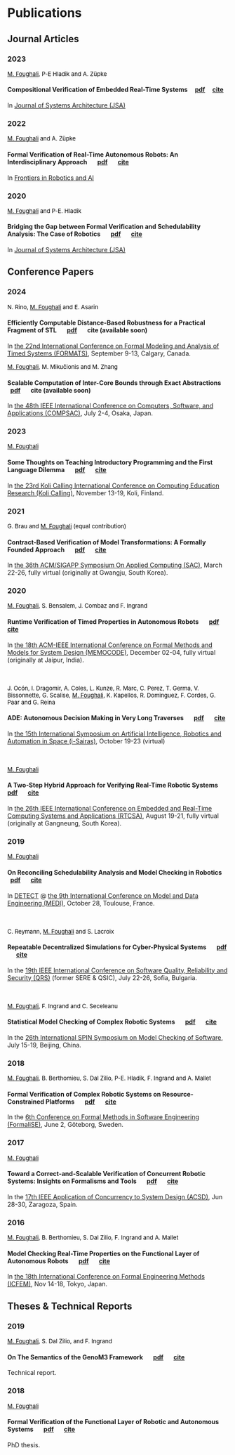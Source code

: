 # Publications


## Journal Articles


### 2023

<font size="2" color="black"><u>M. Foughali</u>, P-E Hladik and A. Züpke</font>

#### Compositional Verification of Embedded Real-Time Systems &nbsp; &nbsp; [pdf](https://hal.science/hal-04125520v1/document) &nbsp; &nbsp; [cite](https://dblp.uni-trier.de/rec/journals/jsa/FoughaliHZ23.html?view=bibtex)

In [Journal of Systems Architecture (JSA)](https://www.journals.elsevier.com/journal-of-systems-architecture) 


### 2022

 

<font size="2" color="black"><u>M. Foughali</u> and A. Züpke</font>

#### Formal Verification of Real-Time Autonomous Robots: An Interdisciplinary Approach &nbsp; &nbsp; &nbsp; [pdf](https://hal.archives-ouvertes.fr/hal-03624519/document) &nbsp; &nbsp; &nbsp; [cite](https://dblp.uni-trier.de/rec/journals/firai/FoughaliZ22.html?view=bibtex)

In [Frontiers in Robotics and AI](https://www.frontiersin.org/journals/robotics-and-ai) 

 

### 2020

 

<font size="2" color="black"><u>M. Foughali</u> and P-E. Hladik</font>

#### Bridging the Gap between Formal Verification and Schedulability Analysis: The Case of Robotics &nbsp; &nbsp; &nbsp; [pdf](https://hal.science/hal-02864928v3/document) &nbsp; &nbsp; &nbsp; [cite](https://dblp.uni-trier.de/rec/journals/jsa/FoughaliH20.html?view=bibtex)

In [Journal of Systems Architecture (JSA)](https://www.journals.elsevier.com/journal-of-systems-architecture) 

 

## Conference Papers

### 2024


<font size="2" color="black">N. Rino, <u>M. Foughali</u> and E. Asarin</font>

#### Efficiently Computable Distance-Based Robustness for a Practical Fragment of STL &nbsp; &nbsp; &nbsp; [pdf](https://hal.science/hal-04622387/document) &nbsp; &nbsp; &nbsp; cite (available soon)

In [the 22nd International Conference on Formal Modeling and Analysis of Timed Systems (FORMATS)](https://www.qest-formats.org), September 9-13, Calgary, Canada. 



<font size="2" color="black"><u>M. Foughali</u>, M. Mikučionis and M. Zhang</font>

#### Scalable Computation of Inter-Core Bounds through Exact Abstractions &nbsp; &nbsp; &nbsp; [pdf](https://hal.science/hal-04571414/document) &nbsp; &nbsp; &nbsp; cite (available soon)

In [the 48th IEEE International Conference on Computers, Software, and Applications (COMPSAC)](https://ieeecompsac.computer.org/2024/), July 2-4, Osaka, Japan.


 
### 2023

 

<font size="2.5" color="black"><u>M. Foughali</u></font>

#### Some Thoughts on Teaching Introductory Programming and the First Language Dilemma &nbsp; &nbsp; &nbsp;  [pdf](https://hal.science/hal-04293446v1/document)  &nbsp; &nbsp; &nbsp;  [cite](https://dblp.uni-trier.de/rec/conf/kolicalling/Foughali23.html?view=bibtex)

In [the 23rd Koli Calling International Conference on Computing Education Research (Koli Calling)](https://www.kolicalling.fi), November 13-19, Koli, Finland.


### 2021

 

<font size="2.5" color="black">G. Brau and <u>M. Foughali</u> (equal contribution)</font>

#### Contract-Based Verification of Model Transformations: A Formally Founded Approach &nbsp; &nbsp; &nbsp;  [pdf](https://hal.laas.fr/hal-03059942/document)  &nbsp; &nbsp; &nbsp;  [cite](https://dblp.uni-trier.de/rec/conf/sac/BrauF21.html?view=bibtex)

In [the 36th ACM/SIGAPP Symposium On Applied Computing (SAC)](https://www.sigapp.org/sac/sac2021/index.html), March 22-26, fully virtual (originally at Gwangju, South Korea).

 

### 2020

 

<font size="2" color="black"><u>M. Foughali</u>, S. Bensalem, J. Combaz and F. Ingrand</font>

#### Runtime Verification of Timed Properties in Autonomous Robots  &nbsp; &nbsp; &nbsp; [pdf](https://hal.archives-ouvertes.fr/hal-03093298/document)  &nbsp; &nbsp; &nbsp;  [cite](https://dblp.uni-trier.de/rec/conf/memocode/FoughaliBCI20.html?view=bibtex)

In [the 18th ACM-IEEE International Conference on Formal Methods and Models for System Design (MEMOCODE)](https://iitjammu.ac.in/conferences/memocode2020/callforpapers.html), December 02-04, fully virtual (originally at Jaipur, India).
<br><br><br>
 

<font size="2" color="black">J. Ocón, I. Dragomir, A. Coles, L. Kunze, R. Marc, C. Perez, T. Germa, V. Bissonnette, G. Scalise, <u>M. Foughali</u>, K. Kapellos, R. Dominguez, F. Cordes, G. Paar and G. Reina</font>

#### ADE: Autonomous Decision Making in Very Long Traverses &nbsp; &nbsp; &nbsp;  [pdf](https://www.hou.usra.edu/meetings/isairas2020fullpapers/pdf/5033.pdf)  &nbsp; &nbsp; &nbsp;   [cite](https://scholar.google.com/scholar?hl=en&as_sdt=0%2C5&q=ADE%3A+Autonomous+Decision+Making+in+Very+Long+Traverses&btnG=)

In [the 15th International Symposium on Artificial Intelligence, Robotics and Automation in Space (i-Sairas)](https://www.hou.usra.edu/meetings/isairas2020/), October 19-23 (virtual)
<br><br><br>
 

<font size="2" color="black"><u>M. Foughali</u></font>

#### A Two-Step Hybrid Approach for Verifying Real-Time Robotic Systems &nbsp; &nbsp; &nbsp;  [pdf](https://hal.archives-ouvertes.fr/hal-02949916/document) &nbsp; &nbsp; &nbsp;    [cite](https://dblp.uni-trier.de/rec/conf/rtcsa/Foughali20.html?view=bibtex)

In [the 26th IEEE International Conference on Embedded and Real-Time Computing Systems and Applications (RTCSA)](https://rtcsa2020.github.io/index/), August 19-21, fully virtual (originally at Gangneung, South Korea).

 

### 2019

<font size="2" color="black"><u>M. Foughali</u></font>

#### On Reconciling Schedulability Analysis and Model Checking in Robotics &nbsp; &nbsp; &nbsp;  [pdf](https://hal.laas.fr/hal-02346015/document)  &nbsp; &nbsp; &nbsp;  [cite](https://dblp.uni-trier.de/rec/conf/medi/Foughali19.html?view=bibtex)

In [DETECT](https://detect.ensma.fr/2019/) @ [the 9th  International Conference on Model and Data Engineering (MEDI)](https://www.irit.fr/MEDI2019/), October 28, Toulouse, France.
<br><br><br>
 

<font size="2" color="black">C. Reymann, <u>M. Foughali</u> and S. Lacroix</font>

#### Repeatable Decentralized Simulations for Cyber-Physical Systems  &nbsp; &nbsp; &nbsp;   [pdf](https://hal.laas.fr/hal-02156842/document)  &nbsp; &nbsp; &nbsp;   [cite](https://dblp.uni-trier.de/rec/conf/qrs/ReymannFL19.html?view=bibtex)

In the [19th IEEE International Conference on Software Quality, Reliability and Security (QRS)](https://qrs19.techconf.org) (former SERE & QSIC), July 22-26, Sofia, Bulgaria.
<br><br><br>
 

<font size="2" color="black"><u>M. Foughali</u>, F. Ingrand and C. Seceleanu</font>

#### Statistical Model Checking of Complex Robotic Systems  &nbsp; &nbsp; &nbsp;   [pdf](https://hal.laas.fr/hal-02152286/file/main.pdf)  &nbsp; &nbsp; &nbsp;   [cite](https://dblp.uni-trier.de/rec/conf/spin/FoughaliIS19.html?view=bibtex)

In the [26th International SPIN Symposium on Model Checking of Software](https://conf.researchr.org/track/spin-2019/spin-2019-papers), July 15-19, Beijing, China.

 

### 2018

 

<font size="2" color="black"><u>M. Foughali</u>, B. Berthomieu, S. Dal Zilio, P-E. Hladik, F. Ingrand and A. Mallet</font>

#### Formal Verification of Complex Robotic Systems on Resource-Constrained Platforms  &nbsp; &nbsp; &nbsp; [pdf](https://hal.laas.fr/hal-01778960/document)  &nbsp; &nbsp; &nbsp; [cite](https://dblp.uni-trier.de/rec/conf/icse/FoughaliBDHIM18.html?view=bibtex)

In the [6th Conference on Formal Methods in Software Engineering (FormaliSE)](https://www.formalise.org/content/formalise-2018), June 2, Göteborg, Sweden.

 

### 2017

 

<font size="2" color="black"><u>M. Foughali</u></font>

#### Toward a Correct-and-Scalable Verification of Concurrent Robotic Systems: Insights on Formalisms and Tools &nbsp; &nbsp; &nbsp;  [pdf](https://hal.archives-ouvertes.fr/hal-01515012/document)  &nbsp; &nbsp; &nbsp;  [cite](https://dblp.uni-trier.de/rec/conf/acsd/Foughali17.html?view=bibtex)

In the [17th IEEE Application of Concurrency to System Design (ACSD)](http://pn2017.unizar.es), Jun 28-30, Zaragoza, Spain.
 


### 2016

 

<font size="2" color="black"><u>M. Foughali</u>, B. Berthomieu, S. Dal Zilio, F. Ingrand and A. Mallet</font> 

#### Model Checking Real-Time Properties on the Functional Layer of Autonomous Robots  &nbsp; &nbsp; &nbsp;  [pdf](https://hal.archives-ouvertes.fr/hal-01346080/document)  &nbsp; &nbsp; &nbsp;  [cite](https://dblp.uni-trier.de/rec/conf/icfem/FoughaliBDIM16.html?view=bibtex)

In [the 18th International Conference on Formal Engineering Methods (ICFEM)](https://link.springer.com/book/10.1007/978-3-319-47846-3), Nov 14-18, Tokyo, Japan.

 

## Theses & Technical Reports

 

### 2019

 

<font size="2" color="black"><u>M. Foughali</u>, S. Dal Zilio, and F. Ingrand</font> 

#### On The Semantics of the GenoM3 Framework   &nbsp; &nbsp; &nbsp;  [pdf](https://hal.laas.fr/hal-01992470/document)   &nbsp; &nbsp; &nbsp;   [cite](https://scholar.google.com/scholar?hl=en&as_sdt=0%2C5&q=https%3A%2F%2Fhal.laas.fr%2Fhal-01992470%2Fdocument&btnG=)

Technical report.

 

### 2018

 

<font size="2" color="black"><u>M. Foughali</u></font>

#### Formal Verification of the Functional Layer of Robotic and Autonomous Systems &nbsp; &nbsp; &nbsp;  [pdf](https://www.dropbox.com/s/25wv00vx28394yd/paper.pdf?dl=0) &nbsp; &nbsp; &nbsp; [cite](https://scholar.google.com/scholar?hl=en&as_sdt=0%2C5&q=Formal+Verification+of+the+Functional+Layer+of+Robotic+and+Autonomous+Systems&btnG=)

PhD thesis.
